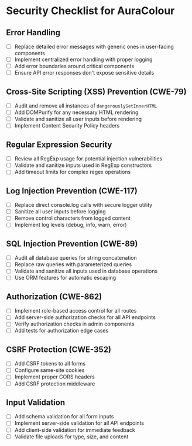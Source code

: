 # Security Checklist for AuraColour

## Error Handling

- [ ] Replace detailed error messages with generic ones in user-facing components
- [ ] Implement centralized error handling with proper logging
- [ ] Add error boundaries around critical components
- [ ] Ensure API error responses don't expose sensitive details

## Cross-Site Scripting (XSS) Prevention (CWE-79)

- [ ] Audit and remove all instances of `dangerouslySetInnerHTML`
- [ ] Add DOMPurify for any necessary HTML rendering
- [ ] Validate and sanitize all user inputs before rendering
- [ ] Implement Content Security Policy headers

## Regular Expression Security

- [ ] Review all RegExp usage for potential injection vulnerabilities
- [ ] Validate and sanitize inputs used in RegExp constructors
- [ ] Add timeout limits for complex regex operations

## Log Injection Prevention (CWE-117)

- [ ] Replace direct console.log calls with secure logger utility
- [ ] Sanitize all user inputs before logging
- [ ] Remove control characters from logged content
- [ ] Implement log levels (debug, info, warn, error)

## SQL Injection Prevention (CWE-89)

- [ ] Audit all database queries for string concatenation
- [ ] Replace raw queries with parameterized queries
- [ ] Validate and sanitize all inputs used in database operations
- [ ] Use ORM features for automatic escaping

## Authorization (CWE-862)

- [ ] Implement role-based access control for all routes
- [ ] Add server-side authorization checks for all API endpoints
- [ ] Verify authorization checks in admin components
- [ ] Add tests for authorization edge cases

## CSRF Protection (CWE-352)

- [ ] Add CSRF tokens to all forms
- [ ] Configure same-site cookies
- [ ] Implement proper CORS headers
- [ ] Add CSRF protection middleware

## Input Validation

- [ ] Add schema validation for all form inputs
- [ ] Implement server-side validation for all API endpoints
- [ ] Add client-side validation for immediate feedback
- [ ] Validate file uploads for type, size, and content